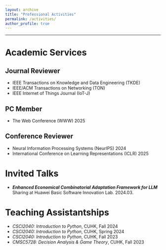 ```yaml
---
layout: archive
title: "Professional Activities"
permalink: /activities/
author_profile: true
---
```




------
# Academic Services
## Journal Reviewer
+ IEEE Transactions on Knowledge and Data Engineering (TKDE)
+ IEEE/ACM Transactions on Networking (TON)
+ IEEE Internet of Things Journal (IoT-J)

## PC Member 
+ The Web Conference (WWW) 2025

## Conference Reviewer
+ Neural Information Processing Systems (NeurIPS) 2024
+ International Conference on Learning Representations (ICLR) 2025

# Invited Talks
+ ***Enhanced Economical Combinatorial Adaptation Framework for LLM*** \
   Sharing at Huawei Basic Software Innovation Lab. 2024.03.

# Teaching Assistantships
+ *CSCI2040: Introduction to Python*, CUHK, Fall 2024
+ *CSCI2040: Introduction to Python*, CUHK, Spring 2024
+ *CSCI2040: Introduction to Python*, CUHK, Fall 2023
+ *CMSC5728: Decision Analysis & Game Theory*, CUHK, Fall 2023





